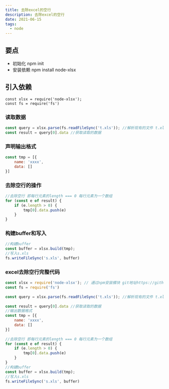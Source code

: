 ```yaml
---
title: 去除excel的空行
description: 去除excel的空行
date: 2021-06-15
tags:
  - node
---
```

## 要点

- 初始化 npm init
- 安装依赖 npm install node-xlsx

## 引入依赖
```
const xlsx = require('node-xlsx');
const fs = require('fs')
```

### 读取数据
```javascript
const query = xlsx.parse(fs.readFileSync('t.xls')); //解析现有的文件 t.xls
const result = query[0].data //获取读取的数据
```

### 声明输出格式
```javascript
const tmp = [{
    name: 'xxxx',
    data: []
}]
```

### 去除空行的操作
```javascript
//去除空行 即每行元素的length === 0 每行元素为一个数组
for (const e of result) {
    if (e.length > 0) {
        tmp[0].data.push(e)
    }
}
```

### 构建buffer和写入
```javascript
//构建buffer
const buffer = xlsx.build(tmp);
//写入s.xls
fs.writeFileSync('s.xls', buffer)
```

### excel去除空行完整代码
```javascript
const xlsx = require('node-xlsx'); // 通过npm安装模块 git地址https://github.com/mgcrea/node-xlsx
const fs = require('fs')
 
const query = xlsx.parse(fs.readFileSync('t.xls')); //解析现有的文件 t.xls
 
const result = query[0].data //获取读取的数据
//输出数据格式
const tmp = [{
    name: 'xxxx',
    data: []
}]
 
//去除空行 即每行元素的length === 0 每行元素为一个数组
for (const e of result) {
    if (e.length > 0) {
        tmp[0].data.push(e)
    }
}
//构建buffer
const buffer = xlsx.build(tmp);
//写入s.xls
fs.writeFileSync('s.xls', buffer)
```
